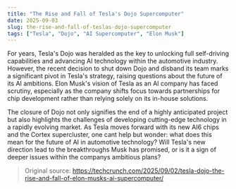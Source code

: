 ```yaml
---
title: "The Rise and Fall of Tesla's Dojo Supercomputer"
date: 2025-09-03
slug: the-rise-and-fall-of-teslas-dojo-supercomputer
tags: ["Tesla", "Dojo", "AI Supercomputer", "Elon Musk"]
---
```


For years, Tesla's Dojo was heralded as the key to unlocking full self-driving capabilities and advancing AI technology within the automotive industry. However, the recent decision to shut down Dojo and disband its team marks a significant pivot in Tesla's strategy, raising questions about the future of its AI ambitions. Elon Musk's vision of Tesla as an AI company has faced scrutiny, especially as the company shifts focus towards partnerships for chip development rather than relying solely on its in-house solutions.

The closure of Dojo not only signifies the end of a highly anticipated project but also highlights the challenges of developing cutting-edge technology in a rapidly evolving market. As Tesla moves forward with its new AI6 chips and the Cortex supercluster, one cant help but wonder: what does this mean for the future of AI in automotive technology? Will Tesla's new direction lead to the breakthroughs Musk has promised, or is it a sign of deeper issues within the companys ambitious plans?
> Original source: https://techcrunch.com/2025/09/02/tesla-dojo-the-rise-and-fall-of-elon-musks-ai-supercomputer/